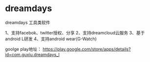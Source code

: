 # dreamdays
dreamdays 工具类软件 

1、支持facebok、twitter授权、分享
2、支持dreamcloud云服务
3、基于android L研发
4、支持android wear(G-Watch)


goolge play地址：
https://play.google.com/store/apps/details?id=com.guxiu.dreamdays_l
